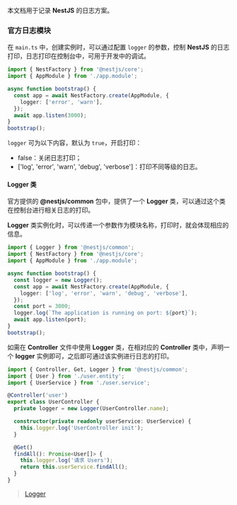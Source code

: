 本文档用于记录 **NestJS** 的日志方案。

### 官方日志模块

在 `main.ts` 中，创建实例时，可以通过配置 `logger` 的参数，控制 **NestJS** 的日志打印，日志打印在控制台中，可用于开发中的调试。

```typescript
import { NestFactory } from '@nestjs/core';
import { AppModule } from './app.module';

async function bootstrap() {
  const app = await NestFactory.create(AppModule, {
    logger: ['error', 'warn'],
  });
  await app.listen(3000);
}
bootstrap();
```

`logger` 可为以下内容，默认为 `true`，开启打印：

- false：关闭日志打印；
- ['log', 'error', 'warn', 'debug', 'verbose']：打印不同等级的日志。

#### Logger 类

官方提供的 **@nestjs/common** 包中，提供了一个 **Logger** 类，可以通过这个类在控制台进行相关日志的打印。

**Logger** 类实例化时，可以传递一个参数作为模块名称，打印时，就会体现相应的信息。

```typescript
import { Logger } from '@nestjs/common';
import { NestFactory } from '@nestjs/core';
import { AppModule } from './app.module';

async function bootstrap() {
  const logger = new Logger();
  const app = await NestFactory.create(AppModule, {
    logger: ['log', 'error', 'warn', 'debug', 'verbose'],
  });
  const port = 3000;
  logger.log(`The application is running on port: ${port}`);
  await app.listen(port);
}
bootstrap();
```

如需在 **Controller** 文件中使用 **Logger** 类，在相对应的 **Controller** 类中，声明一个 **logger** 实例即可，之后即可通过该实例进行日志的打印。

```typescript
import { Controller, Get, Logger } from '@nestjs/common';
import { User } from './user.entity';
import { UserService } from './user.service';

@Controller('user')
export class UserController {
  private logger = new Logger(UserController.name);

  constructor(private readonly userService: UserService) {
    this.logger.log('UserController init');
  }

  @Get()
  findAll(): Promise<User[]> {
    this.logger.log('请求 Users');
    return this.userService.findAll();
  }
}
```

> [Logger](https://docs.nestjs.com/techniques/logger)

